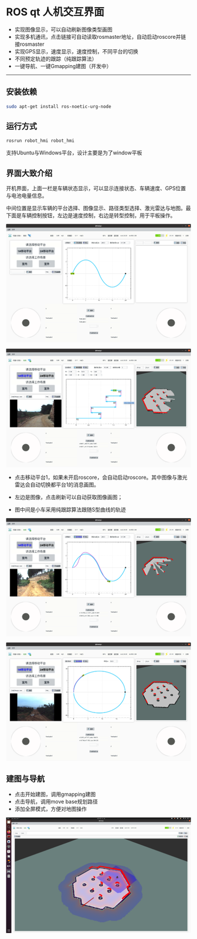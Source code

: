 # ROS qt 人机交互界面

- 实现图像显示，可以自动刷新图像类型画图
- 实现多机通讯，点击链接可自动读取rosmaster地址，自动启动roscore并链接rosmaster
- 实现GPS显示，速度显示，速度控制，不同平台的切换
- 不同预定轨迹的跟踪（纯跟踪算法）
- 一键导航、一键Gmapping建图（开发中）

***
## 安装依赖

```bash
sudo apt-get install ros-noetic-urg-node 
```



## 运行方式

```bash
rosrun robot_hmi robot_hmi
```

支持Ubuntu与Windows平台，设计主要是为了window平板

## 界面大致介绍

开机界面，上面一栏是车辆状态显示，可以显示连接状态、车辆速度、GPS位置与电池电量信息。

中间位置是显示车辆的平台选择、图像显示、路径类型选择、激光雷达与地图。最下面是车辆控制按钮，左边是速度控制，右边是转型控制，用于平板操作。

![](https://github.com/lrm2017/robot_hmi/blob/main/%E6%95%88%E6%9E%9C%E5%9B%BE/%E7%95%8C%E9%9D%A2%E6%98%BE%E7%A4%BA.png?raw=true)

![](https://github.com/lrm2017/robot_hmi/blob/main/%E6%95%88%E6%9E%9C%E5%9B%BE/2022-08-29%2010-20-49%E5%B1%8F%E5%B9%95%E6%88%AA%E5%9B%BE.png?raw=true)

* 点击移动平台1，如果未开启roscore，会自动启动roscore。其中图像与激光雷达会自动切换都平台1的消息画图。

* 左边是图像，点击刷新可以自动获取图像画图；

* 图中间是小车采用纯跟踪算法跟随S型曲线的轨迹

![](https://github.com/lrm2017/robot_hmi/blob/main/%E6%95%88%E6%9E%9C%E5%9B%BE/2022-08-29%2010-19-07%E5%B1%8F%E5%B9%95%E6%88%AA%E5%9B%BE.png?raw=true)

![](https://github.com/lrm2017/robot_hmi/blob/main/%E6%95%88%E6%9E%9C%E5%9B%BE/2022-08-29%2010-17-25%E5%B1%8F%E5%B9%95%E6%88%AA%E5%9B%BE.png?raw=true)

## 建图与导航

* 点击开始建图，调用gmapping建图
* 点击导航，调用move base规划路径
* 添加全屏模式，方便对地图操作

![](https://github.com/lrm2017/robot_hmi/blob/main/%E6%95%88%E6%9E%9C%E5%9B%BE/%E5%85%A8%E5%B1%8F%E5%AF%BC%E8%88%AA.png?raw=true)
